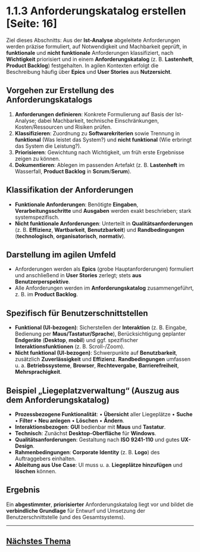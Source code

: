 # 1.1.3 Anforderungskatalog erstellen [Seite: 16]

Ziel dieses Abschnitts: Aus der **Ist-Analyse** abgeleitete Anforderungen werden präzise formuliert, auf Notwendigkeit und Machbarkeit geprüft, in **funktionale** und **nicht funktionale** Anforderungen klassifiziert, nach **Wichtigkeit** priorisiert und in einem **Anforderungskatalog** (z. B. **Lastenheft**, **Product Backlog**) festgehalten. In agilen Kontexten erfolgt die Beschreibung häufig über **Epics** und **User Stories** aus **Nutzersicht**. 

## Vorgehen zur Erstellung des Anforderungskatalogs

1. **Anforderungen definieren**: Konkrete Formulierung auf Basis der Ist-Analyse; dabei Machbarkeit, technische Einschränkungen, Kosten/Ressourcen und Risiken prüfen. 
2. **Klassifizieren**: Zuordnung zu **Softwarekriterien** sowie Trennung in **funktional** (Was leistet das System?) und **nicht funktional** (Wie erbringt das System die Leistung?). 
3. **Priorisieren**: Gewichtung nach Wichtigkeit, um früh erste Ergebnisse zeigen zu können. 
4. **Dokumentieren**: Ablegen im passenden Artefakt (z. B. **Lastenheft** im Wasserfall, **Product Backlog** in **Scrum**/**Serum**). 

## Klassifikation der Anforderungen

* **Funktionale Anforderungen**: Benötigte **Eingaben**, **Verarbeitungsschritte** und **Ausgaben** werden exakt beschrieben; stark systemspezifisch. 
* **Nicht funktionale Anforderungen**: Unterteilt in **Qualitätsanforderungen** (z. B. **Effizienz**, **Wartbarkeit**, **Benutzbarkeit**) und **Randbedingungen** (**technologisch**, **organisatorisch**, **normativ**). 

## Darstellung im agilen Umfeld

* Anforderungen werden als **Epics** (grobe Hauptanforderungen) formuliert und anschließend in **User Stories** zerlegt; stets **aus Benutzerperspektive**.
* Alle Anforderungen werden im **Anforderungskatalog** zusammengeführt, z. B. im **Product Backlog**. 

## Spezifisch für Benutzerschnittstellen

* **Funktional (UI-bezogen)**: Sicherstellen der **Interaktion** (z. B. Eingabe, Bedienung per **Maus/Tastatur/Sprache**), Berücksichtigung geplanter **Endgeräte** (**Desktop**, **mobil**) und ggf. spezifischer **Interaktionsfunktionen** (z. B. Scroll-/Zoom).
* **Nicht funktional (UI-bezogen)**: Schwerpunkte auf **Benutzbarkeit**, zusätzlich **Zuverlässigkeit** und **Effizienz**. **Randbedingungen** umfassen u. a. **Betriebssysteme**, **Browser**, **Rechtevergabe**, **Barrierefreiheit**, **Mehrsprachigkeit**. 

## Beispiel „Liegeplatzverwaltung“ (Auszug aus dem Anforderungskatalog)

* **Prozessbezogene Funktionalität**:
  • **Übersicht** aller Liegeplätze • **Suche** • **Filter** • **Neu anlegen** • **Löschen** • **Ändern**. 
* **Interaktionsbezogen**: **GUI** bedienbar mit **Maus** und **Tastatur**. 
* **Technisch**: Zunächst **Desktop-Oberfläche** für **Windows**. 
* **Qualitätsanforderungen**: Gestaltung nach **ISO 9241-110** und gutes **UX-Design**. 
* **Rahmenbedingungen**: **Corporate Identity** (z. B. **Logo**) des Auftraggebers einhalten. 
* **Ableitung aus Use Case**: UI muss u. a. **Liegeplätze hinzufügen** und **löschen** können. 

## Ergebnis

Ein **abgestimmter**, **priorisierter** Anforderungskatalog liegt vor und bildet die **verbindliche Grundlage** für Entwurf und Umsetzung der Benutzerschnittstelle (und des Gesamtsystems). 

---

## [Nächstes Thema](../1.2_Ein_Softwareprodukt_designen/1.2_Ein_Softwareprodukt_designen.md)
